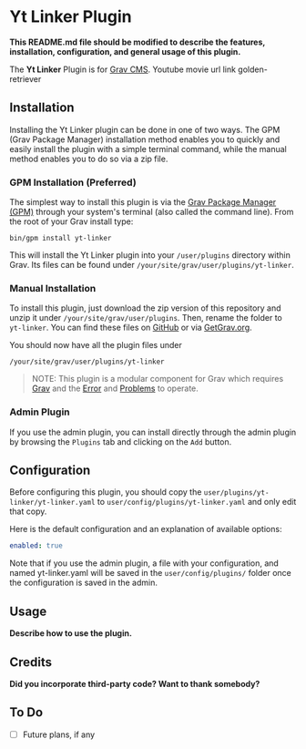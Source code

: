 # Yt Linker Plugin

**This README.md file should be modified to describe the features, installation, configuration, and general usage of this plugin.**

The **Yt Linker** Plugin is for [Grav CMS](http://github.com/getgrav/grav). Youtube movie url link golden-retriever

## Installation

Installing the Yt Linker plugin can be done in one of two ways. The GPM (Grav Package Manager) installation method enables you to quickly and easily install the plugin with a simple terminal command, while the manual method enables you to do so via a zip file.

### GPM Installation (Preferred)

The simplest way to install this plugin is via the [Grav Package Manager (GPM)](http://learn.getgrav.org/advanced/grav-gpm) through your system's terminal (also called the command line).  From the root of your Grav install type:

    bin/gpm install yt-linker

This will install the Yt Linker plugin into your `/user/plugins` directory within Grav. Its files can be found under `/your/site/grav/user/plugins/yt-linker`.

### Manual Installation

To install this plugin, just download the zip version of this repository and unzip it under `/your/site/grav/user/plugins`. Then, rename the folder to `yt-linker`. You can find these files on [GitHub](https://github.com//grav-plugin-yt-linker) or via [GetGrav.org](http://getgrav.org/downloads/plugins#extras).

You should now have all the plugin files under

    /your/site/grav/user/plugins/yt-linker
	
> NOTE: This plugin is a modular component for Grav which requires [Grav](http://github.com/getgrav/grav) and the [Error](https://github.com/getgrav/grav-plugin-error) and [Problems](https://github.com/getgrav/grav-plugin-problems) to operate.

### Admin Plugin

If you use the admin plugin, you can install directly through the admin plugin by browsing the `Plugins` tab and clicking on the `Add` button.

## Configuration

Before configuring this plugin, you should copy the `user/plugins/yt-linker/yt-linker.yaml` to `user/config/plugins/yt-linker.yaml` and only edit that copy.

Here is the default configuration and an explanation of available options:

```yaml
enabled: true
```

Note that if you use the admin plugin, a file with your configuration, and named yt-linker.yaml will be saved in the `user/config/plugins/` folder once the configuration is saved in the admin.

## Usage

**Describe how to use the plugin.**

## Credits

**Did you incorporate third-party code? Want to thank somebody?**

## To Do

- [ ] Future plans, if any

